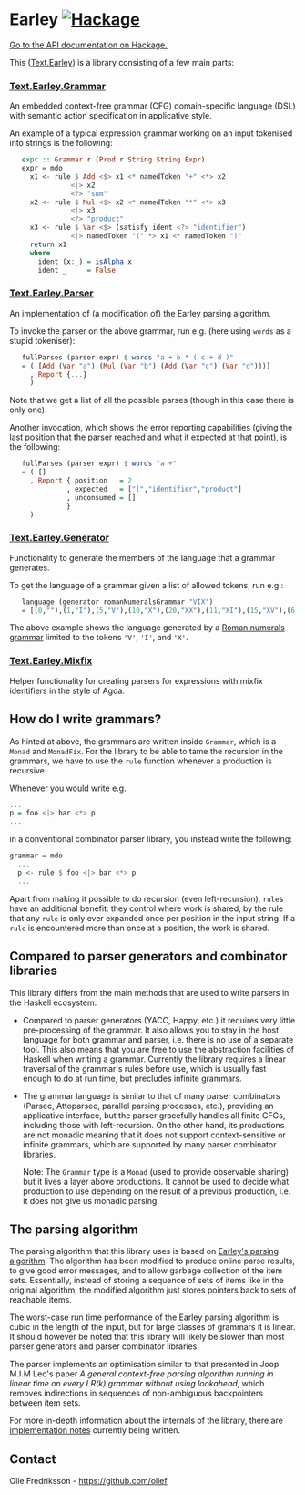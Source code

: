 Earley [![Hackage](https://img.shields.io/hackage/v/Earley.svg)](https://hackage.haskell.org/package/Earley)
======

[Go to the API documentation on Hackage.](https://hackage.haskell.org/package/Earley)

This ([Text.Earley](https://hackage.haskell.org/package/Earley/docs/Text-Earley.html)) is a library consisting of a few main parts:

### [Text.Earley.Grammar](https://hackage.haskell.org/package/Earley/docs/Text-Earley-Grammar.html)

An embedded context-free grammar (CFG) domain-specific language (DSL) with
semantic action specification in applicative style.

An example of a typical expression grammar working on an input tokenised
into strings is the following:

```haskell
   expr :: Grammar r (Prod r String String Expr)
   expr = mdo
     x1 <- rule $ Add <$> x1 <* namedToken "+" <*> x2
               <|> x2
               <?> "sum"
     x2 <- rule $ Mul <$> x2 <* namedToken "*" <*> x3
               <|> x3
               <?> "product"
     x3 <- rule $ Var <$> (satisfy ident <?> "identifier")
               <|> namedToken "(" *> x1 <* namedToken ")"
     return x1
     where
       ident (x:_) = isAlpha x
       ident _     = False
```

### [Text.Earley.Parser](https://hackage.haskell.org/package/Earley/docs/Text-Earley-Parser.html)

An implementation of (a modification of) the Earley parsing algorithm.

To invoke the parser on the above grammar, run e.g. (here using `words` as a
stupid tokeniser):

```haskell
   fullParses (parser expr) $ words "a + b * ( c + d )"
   = ( [Add (Var "a") (Mul (Var "b") (Add (Var "c") (Var "d")))]
     , Report {...}
     )
```

Note that we get a list of all the possible parses (though in this case
there is only one).

Another invocation, which shows the error reporting capabilities (giving the
last position that the parser reached and what it expected at that point),
is the following:

```haskell
   fullParses (parser expr) $ words "a +"
   = ( []
     , Report { position   = 2
              , expected   = ["(","identifier","product"]
              , unconsumed = []
              }
     )
```

### [Text.Earley.Generator](https://hackage.haskell.org/package/Earley/docs/Text-Earley-Generator.html)

Functionality to generate the members of the language that a grammar generates.

To get the language of a grammar given a list of allowed tokens, run e.g.:

```haskell
   language (generator romanNumeralsGrammar "VIX")
   = [(0,""),(1,"I"),(5,"V"),(10,"X"),(20,"XX"),(11,"XI"),(15,"XV"),(6,"VI"),(9,"IX"),(4,"IV"),(2,"II"),(3,"III"),(19,"XIX"),(16,"XVI"),(14,"XIV"),(12,"XII"),(7,"VII"),(21,"XXI"),(25,"XXV"),(30,"XXX"),(31,"XXXI"),(35,"XXXV"),(8,"VIII"),(13,"XIII"),(17,"XVII"),(26,"XXVI"),(29,"XXIX"),(24,"XXIV"),(22,"XXII"),(18,"XVIII"),(36,"XXXVI"),(39,"XXXIX"),(34,"XXXIV"),(32,"XXXII"),(23,"XXIII"),(27,"XXVII"),(33,"XXXIII"),(28,"XXVIII"),(37,"XXXVII"),(38,"XXXVIII")]
```

The above example shows the language generated by a [Roman numerals
grammar](examples/RomanNumerals.hs) limited to the tokens `'V'`, `'I'`, and
`'X'`.

### [Text.Earley.Mixfix](https://hackage.haskell.org/package/Earley/docs/Text-Earley-Mixfix.html)

Helper functionality for creating parsers for expressions with mixfix
identifiers in the style of Agda.

How do I write grammars?
------------------------

As hinted at above, the grammars are written inside `Grammar`, which is a
`Monad` and `MonadFix`.  For the library to be able to tame the recursion in
the grammars, we have to use the `rule` function whenever a production is
recursive.

Whenever you would write e.g.
```haskell
...
p = foo <|> bar <*> p
...
```
in a conventional combinator parser library, you instead write the following:
```haskell
grammar = mdo
  ...
  p <- rule $ foo <|> bar <*> p
  ...
```

Apart from making it possible to do recursion (even left-recursion), `rule`s
have an additional benefit: they control where work is shared, by the rule that
any `rule` is only ever expanded once per position in the input string. If a
`rule` is encountered more than once at a position, the work is shared.

Compared to parser generators and combinator libraries
------------------------------------------------------

This library differs from the main methods that are used to write parsers in
the Haskell ecosystem:

* Compared to parser generators (YACC, Happy, etc.) it requires very little
  pre-processing of the grammar. It also allows you to stay in the host
  language for both grammar and parser, i.e. there is no use of a separate
  tool. This also means that you are free to use the abstraction facilities of
  Haskell when writing a grammar. Currently the library requires a linear
  traversal of the grammar's rules before use, which is usually fast enough to
  do at run time, but precludes infinite grammars.

* The grammar language is similar to that of many parser combinators (Parsec,
  Attoparsec, parallel parsing processes, etc.), providing an applicative
  interface, but the parser gracefully handles all finite CFGs, including those
  with left-recursion. On the other hand, its productions are not monadic
  meaning that it does not support context-sensitive or infinite grammars,
  which are supported by many parser combinator libraries.

  Note: The `Grammar` type is a `Monad` (used to provide observable sharing)
  but it lives a layer above productions. It cannot be used to decide what
  production to use depending on the result of a previous production, i.e. it
  does not give us monadic parsing.

The parsing algorithm
---------------------

The parsing algorithm that this library uses is based on [Earley's parsing
algorithm](https://en.wikipedia.org/wiki/Earley_parser).  The algorithm has
been modified to produce online parse results, to give good error messages, and
to allow garbage collection of the item sets. Essentially, instead of storing a
sequence of sets of items like in the original algorithm, the modified
algorithm just stores pointers back to sets of reachable items.

The worst-case run time performance of the Earley parsing algorithm is cubic in
the length of the input, but for large classes of grammars it is linear. It
should however be noted that this library will likely be slower than most
parser generators and parser combinator libraries.

The parser implements an optimisation similar to that presented in Joop M.I.M
Leo's paper *A general context-free parsing algorithm running in linear time on
every LR(k) grammar without using lookahead*, which removes indirections in
sequences of non-ambiguous backpointers between item sets.

For more in-depth information about the internals of the library, there are
[implementation notes](docs/implementation.md) currently being written.

Contact
-------

Olle Fredriksson - https://github.com/ollef
